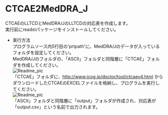 CTCAE2MedDRA_J
======
CTCAEのLLTCDとMedDRA/JのLLTCDの対応表を作成します。  
実行前にreadxlパッケージをインストールしてください。  

- 実行方法  
プログラムソース内5行目の'prtpath'に、MedDRA/Jのデータが入っているフォルダを設定してください。  
MedDRA/Jのフォルダの、「ASCII」フォルダと同階層に「CTCAE」フォルダを作成してください。  
![Readme_pic](https://github.com/nnh/CTCAE2MedDRA_J/wiki/Readme_image/readme_1_1.png)  
「CTCAE」フォルダに、http://www.jcog.jp/doctor/tool/ctcaev4.html からダウンロードしたCTCAEのEXCELファイルを格納し、プログラムを実行してください。  
![Readme_pic](https://github.com/nnh/CTCAE2MedDRA_J/wiki/Readme_image/readme_2_1.PNG)  
「ASCII」フォルダと同階層に「output」フォルダが作成され、対応表が「output.csv」という名前で出力されます。
